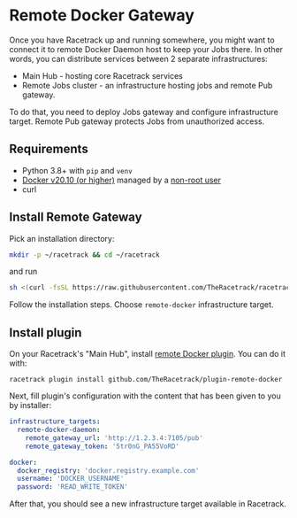# Remote Docker Gateway
Once you have Racetrack up and running somewhere,
you might want to connect it to remote Docker Daemon host to keep your Jobs there.
In other words, you can distribute services between 2 separate infrastructures:

- Main Hub - hosting core Racetrack services
- Remote Jobs cluster - an infrastructure hosting jobs and remote Pub gateway.

To do that, you need to deploy Jobs gateway and configure infrastructure target.
Remote Pub gateway protects Jobs from unauthorized access.

## Requirements

- Python 3.8+ with `pip` and `venv`
- [Docker v20.10 (or higher)](https://docs.docker.com/engine/install/)
  managed by a [non-root user](https://docs.docker.com/engine/install/linux-postinstall/#manage-docker-as-a-non-root-user)
- curl

## Install Remote Gateway
Pick an installation directory:
```sh
mkdir -p ~/racetrack && cd ~/racetrack
```
and run
```sh
sh <(curl -fsSL https://raw.githubusercontent.com/TheRacetrack/racetrack/master/utils/standalone-wizard/runner.sh)
```
Follow the installation steps.
Choose `remote-docker` infrastructure target.

## Install plugin

On your Racetrack's "Main Hub", install
[remote Docker plugin](https://github.com/TheRacetrack/plugin-remote-docker).
You can do it with:
```
racetrack plugin install github.com/TheRacetrack/plugin-remote-docker
```

Next, fill plugin's configuration with the content that has been given to you by installer:
```yaml
infrastructure_targets:
  remote-docker-daemon:
    remote_gateway_url: 'http://1.2.3.4:7105/pub'
    remote_gateway_token: '5tr0nG_PA55VoRD'

docker:
  docker_registry: 'docker.registry.example.com'
  username: 'DOCKER_USERNAME'
  password: 'READ_WRITE_TOKEN'
```

After that, you should see a new infrastructure target available in Racetrack.
